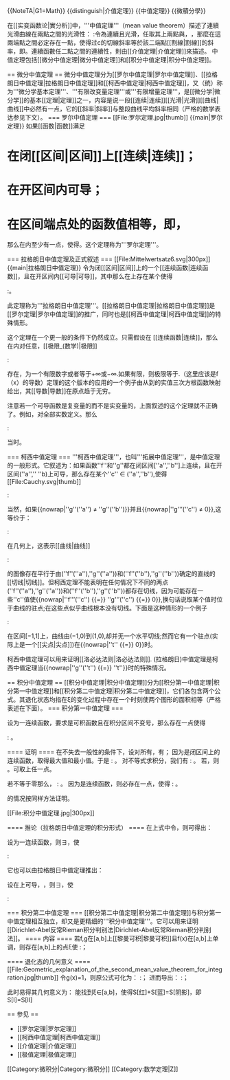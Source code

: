 {{NoteTA|G1=Math}}
{{distinguish|介值定理}}
{{中值定理}}
{{微積分學}}

在[[实变函数论|實分析]]中，'''中值定理'''（mean value theorem）描述了連續光滑曲線在兩點之間的光滑性：
:令<math>f(x)</math>為連續且光滑，任取其上兩點<math>(a, f(a))</math>與<math>(b, f(b))</math>，<math>a < b</math>，那麼在這兩端點之間必定存在一點<math>(c, f(c)), a < c < b</math>，使得过c的切線斜率等於該二端點[[割線|割線]]的斜率，即<math>f'(c) = \frac{f(b) - f(a)}{b - a}</math>。連續函數任二點之間的連續性，則由[[介值定理|介值定理]]來描述。
中值定理包括[[微分中值定理|微分中值定理]]和[[积分中值定理|积分中值定理]]。

== 微分中值定理 ==
微分中值定理分为[[罗尔中值定理|罗尔中值定理]]、[[拉格朗日中值定理|拉格朗日中值定理]]和[[柯西中值定理|柯西中值定理]]，又（统）称为'''微分学基本定理'''、'''有限改变量定理'''或'''有限增量定理'''，是[[微分学|微分学]]的基本[[定理|定理]]之一，内容是说一段[[连续|连续]][[光滑|光滑]][[曲线|曲线]]中必然有一点，它的[[斜率|斜率]]与整段曲线平均斜率相同（严格的数学表达参见下文）。
=== 罗尔中值定理 ===
[[File:罗尔定理.jpg|thumb]]
{{main|罗尔定理}}
如果[[函数|函数]]<math>f(x)</math>满足
# 在闭[[区间|区间]]<math>[a,b]</math>上[[连续|连续]]；
# 在开区间<math>(a,b)</math>内可导；
# 在区间端点处的函数值相等，即<math>f(a)=f(b)</math>，

那么在<math>(a,b)</math>内至少有一点<math>\xi (a<\xi<b)</math>，使得<math>f^\prime(\xi)=0</math>。这个定理称为'''罗尔定理'''。

=== 拉格朗日中值定理及正式叙述 ===
[[File:Mittelwertsatz6.svg|300px]]
{{main|拉格朗日中值定理}}
令<math>f:[a,b]\rightarrow \mathbf R</math>为闭[[区间|区间]]<math>[a,b]</math>上的一个[[连续函数|连续函数]]，且在开区间<math>(a,b)</math>内[[可导|可导]]，其中<math>a<b</math>那么在<math>(a,b)</math>上存在某个<math>c</math>使得

:<math>f ' (c) = \frac{f(b) - f(a)}{b - a}</math>。

此定理称为'''拉格朗日中值定理'''。[[拉格朗日中值定理|拉格朗日中值定理]]是[[罗尔定理|罗尔中值定理]]的推广，同时也是[[柯西中值定理|柯西中值定理]]的特殊情形。

这个定理在一个更一般的条件下仍然成立。只需假设<math>f:[a,b]\rightarrow \mathbf R</math>在<math>[a,b]</math> [[连续函数|连续]]，那么在<math>(a,b)</math>内对任意<math>x</math>，[[极限_(数学)|极限]]

:<math>\lim_{h\to 0}\frac{f(x+h)-f(x)}{h}</math>

存在，为一个有限数字或者等于+∞或−∞.如果有限，则极限等于<math>f'(x)</math>.（这里应该是f（x）的导数）定理的这个版本的应用的一个例子由从<math>x</math>到<math>x^{1/3}</math>的实值三次方根函数映射给出，其[[导数|导数]]在原点趋于无穷。

注意若一个可导函数是复变量的而不是实变量的，上面叙述的这个定理就不正确了。例如，对全部实数<math>x</math>定义<math>f(x)=e^{ix}</math>。那么

:<math>f(2\pi)-f(0)=0=0(2\pi - 0)</math>

当<math>|f'(x)| = 1</math>时。

=== 柯西中值定理 ===
'''柯西中值定理'''，也叫'''拓展中值定理'''，是中值定理的一般形式。它叙述为：如果函数''f''和''g''都在闭区间[''a'',''b'']上连续，且在开区间(''a'','' ''b)上可导，那么存在某个''c'' ∈ (''a'',''b''),使得
[[File:Cauchy.svg|thumb]]

:<math>(f(b)-f(a))g\,'(c)=(g(b)-g(a))f\,'(c).\,</math>

当然，如果{{nowrap|''g''(''a'') ≠ ''g''(''b'')}}并且{{nowrap|''g''′(''c'') ≠ 0}},这等价于：

:<math>\frac{f'(c)}{g'(c)}=\frac{f(b)-f(a)}{g(b)-g(a)}\cdot</math>

在几何上，这表示[[曲线|曲线]]

:<math>\begin{array}{ccc}[a,b]&\longrightarrow&\mathbb{R}^2\\t&\mapsto&\bigl(f(t),g(t)\bigr),\end{array}</math>

的图像存在平行于由(''f''(''a''),''g''(''a''))和(''f''(''b''),''g''(''b''))确定的直线的[[切线|切线]]。但柯西定理不能表明在任何情况下不同的两点(''f''(''a''),''g''(''a''))和(''f''(''b''),''g''(''b''))都存在切线，因为可能存在一些''c''值使{{nowrap|''f''′(''c'') {{=}} ''g''′(''c'') {{=}} 0}},换句话说取某个值时位于曲线的驻点;在这些点似乎曲线根本没有切线。下面是这种情形的一个例子

:<math>t\mapsto(t^3,1-t^2),</math>

在区间[−1,1]上，曲线由(−1,0)到(1,0),却并无一个水平切线;然而它有一个驻点(实际上是一个[[尖点|尖点]])在{{nowrap|''t'' {{=}} 0}}时。

柯西中值定理可以用来证明[[洛必达法则|洛必达法则]]. (拉格朗日)中值定理是柯西中值定理当{{nowrap|''g''(''t'') {{=}} ''t''}}时的特殊情况。

== 积分中值定理 ==
[[积分中值定理|积分中值定理]]分为[[积分第一中值定理|积分第一中值定理]]和[[积分第二中值定理|积分第二中值定理]]，它们各包含两个公式。其退化状态均指在ξ的变化过程中存在一个时刻使两个图形的面积相等（严格表述在下面）。
=== 积分第一中值定理 ===

设<math>f:[a,b]\rightarrow \mathbb R</math>为一连续函数，<math>g:[a,b]\rightarrow \mathbb R</math>要求<math>g(x)</math>是可积函数且在积分区间不变号，那么存在一点<math>\xi\in [a,b]</math>使得

: <math>\int_a^b f(x)g(x)\,dx= f(\xi)\int_a^b g(x)\,dx</math>。

==== 证明 ====
在不失去一般性的条件下，设对所有<math>x</math>，有<math>g(x) \geq 0</math>；
因为<math>f</math>是闭区间上的连续函数，<math>f</math>取得最大值<math>M</math>和最小值<math>m</math>。于是
: <math>mg(x)\leq f(x)g(x)\leq Mg(x)</math>。
对不等式求积分，我们有
: <math>m\int_a^b g(x)\,dx\leq \int_a^b f(x)g(x)\,dx \leq M\int_a^b g(x)\,dx</math>。
若<math>\int_a^b g(x)\,dx=0</math>，则<math>\int_a^b f(x)g(x)\,dx=0</math>。<math>\xi</math>可取<math>[a,b]</math>上任一点。

若不等于零那么<math>\int_a^b g(x)\,dx>0</math>，
: <math>m\leq \frac{\int_a^b f(x)g(x)\,dx}{\int_a^b g(x)\,dx}\leq M </math>。
因为<math>m\leq f(x)\leq M</math>是连续函数，则必存在一点<math>\xi\in [a,b]</math>，使得
: <math>f(\xi)= \frac{\int_a^b f(x)g(x)\,dx}{\int_a^b g(x)\,dx}</math>。

<math>g(x)<0</math>的情况按同样方法证明。

[[File:积分中值定理.jpg|300px]]

==== 推论（拉格朗日中值定理的积分形式） ====
在上式中令<math>g(x)=1</math>，则可得出：

设<math>f:[a,b]\rightarrow \mathbf R</math>为一连续函数，则∃<math>\xi \in [a,b]</math>，使

: <math>f(\xi)= \frac{\int_a^b f(x)\,dx}{b-a}</math>

它也可以由拉格朗日中值定理推出：

设<math>F(x)</math>在<math>[a,b]</math>上可导，<math>f(x)=F^\prime(x)</math>，则∃<math>\xi \in [a,b]</math>，使

: <math>f(\xi) = F^\prime(\xi)= \frac{F(b)-F(a)}{b-a} = \frac{\int_a^b f(x)\,dx}{b-a}</math>

=== 积分第二中值定理 ===
[[积分第二中值定理|积分第二中值定理]]与积分第一中值定理相互独立，却又是更精细的'''积分中值定理'''。它可以用来证明[[Dirichlet-Abel反常Rieman积分判别法|Dirichlet-Abel反常Rieman积分判别法]]。
==== 内容 ====
若f,g在[a,b]上[[黎曼可积|黎曼可积]]且f(x)在[a,b]上单调，则存在[a,b]上的点ξ使
:<math>\int\limits_a^b {f(x)g(x)dx = } f(a)\int\limits_a^\xi  {g(x)dx + } f(b)\int\limits_\xi ^b {g(x)dx}</math>；

==== 退化态的几何意义 ====
[[File:Geometric_explanation_of_the_second_mean_value_theorem_for_integration.jpg|thumb]]
令g(x)=1，则原公式可化为：
:<math>\int\limits_a^b {f(x)dx}=f(a)(\xi-a)+f(b)(b-\xi)</math>；
进而导出：
:<math>\int\limits_a^\xi {f(x)dx}-f(a)(\xi-a)=f(b)(b-\xi)-\int\limits_\xi^b {f(x)dx}</math>；

此时易得其几何意义为：
能找到ξ∈[a,b]，使得S[红]+S[蓝]=S[阴影]，即S[I]=S[II]

== 参见 ==
* [[罗尔定理|罗尔定理]]
* [[柯西中值定理|柯西中值定理]]
* [[介值定理|介值定理]]
* [[极值定理|极值定理]]

[[Category:微积分|Category:微积分]]
[[Category:数学定理|Z]]